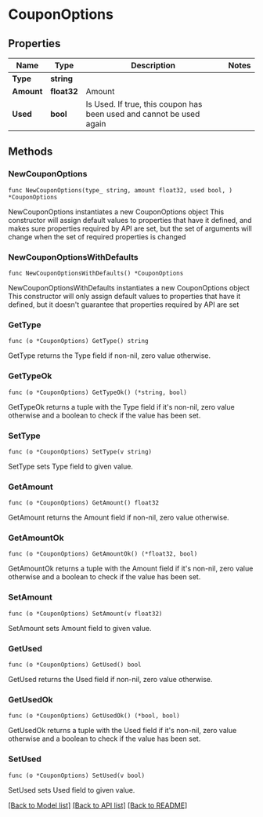 # CouponOptions

## Properties

Name | Type | Description | Notes
------------ | ------------- | ------------- | -------------
**Type** | **string** |  | 
**Amount** | **float32** | Amount | 
**Used** | **bool** | Is Used. If true, this coupon has been used and cannot be used again | 

## Methods

### NewCouponOptions

`func NewCouponOptions(type_ string, amount float32, used bool, ) *CouponOptions`

NewCouponOptions instantiates a new CouponOptions object
This constructor will assign default values to properties that have it defined,
and makes sure properties required by API are set, but the set of arguments
will change when the set of required properties is changed

### NewCouponOptionsWithDefaults

`func NewCouponOptionsWithDefaults() *CouponOptions`

NewCouponOptionsWithDefaults instantiates a new CouponOptions object
This constructor will only assign default values to properties that have it defined,
but it doesn't guarantee that properties required by API are set

### GetType

`func (o *CouponOptions) GetType() string`

GetType returns the Type field if non-nil, zero value otherwise.

### GetTypeOk

`func (o *CouponOptions) GetTypeOk() (*string, bool)`

GetTypeOk returns a tuple with the Type field if it's non-nil, zero value otherwise
and a boolean to check if the value has been set.

### SetType

`func (o *CouponOptions) SetType(v string)`

SetType sets Type field to given value.


### GetAmount

`func (o *CouponOptions) GetAmount() float32`

GetAmount returns the Amount field if non-nil, zero value otherwise.

### GetAmountOk

`func (o *CouponOptions) GetAmountOk() (*float32, bool)`

GetAmountOk returns a tuple with the Amount field if it's non-nil, zero value otherwise
and a boolean to check if the value has been set.

### SetAmount

`func (o *CouponOptions) SetAmount(v float32)`

SetAmount sets Amount field to given value.


### GetUsed

`func (o *CouponOptions) GetUsed() bool`

GetUsed returns the Used field if non-nil, zero value otherwise.

### GetUsedOk

`func (o *CouponOptions) GetUsedOk() (*bool, bool)`

GetUsedOk returns a tuple with the Used field if it's non-nil, zero value otherwise
and a boolean to check if the value has been set.

### SetUsed

`func (o *CouponOptions) SetUsed(v bool)`

SetUsed sets Used field to given value.



[[Back to Model list]](../README.md#documentation-for-models) [[Back to API list]](../README.md#documentation-for-api-endpoints) [[Back to README]](../README.md)


